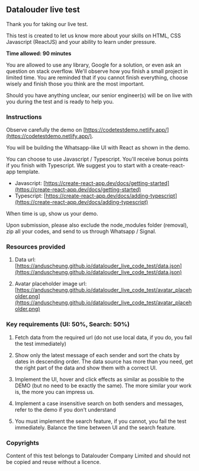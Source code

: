 ## Datalouder live test

Thank you for taking our live test.

This test is created to let us know more about your skills on HTML, CSS Javascript (ReactJS) and your ability to learn under pressure.

**Time allowed: 90 minutes**

You are allowed to use any library, Google for a solution, or even ask an question on stack overflow. We'll observe how you finish a small project in limited time. You are reminded that if you cannot finish everything, choose wisely and finish those you think are the most important.

Should you have anything unclear, our senior engineer(s) will be on live with you during the test and is ready to help you.

### Instructions

Observe carefully the demo on [https://codetestdemo.netlify.app/](https://codetestdemo.netlify.app/).

You will be building the Whatsapp-like UI with React as shown in the demo.

You can choose to use Javascript / Typescript. You'll receive bonus points if you finish with Typescript. We suggest you to start with a create-react-app template.

- Javascript: [https://create-react-app.dev/docs/getting-started](https://create-react-app.dev/docs/getting-started)
- Typescript: [https://create-react-app.dev/docs/adding-typescript](https://create-react-app.dev/docs/adding-typescript)

When time is up, show us your demo.

Upon submission, please also exclude the node_modules folder (removal), zip all your codes, and send to us through Whatsapp / Signal.

### Resources provided

1. Data url: [https://anduscheung.github.io/datalouder_live_code_test/data.json](https://anduscheung.github.io/datalouder_live_code_test/data.json)

2. Avatar placeholder image url: [https://anduscheung.github.io/datalouder_live_code_test/avatar_placeholder.png](https://anduscheung.github.io/datalouder_live_code_test/avatar_placeholder.png)

### Key requirements (UI: 50%, Search: 50%)

1. Fetch data from the required url (do not use local data, if you do, you fail the test immediately)

2. Show only the latest message of each sender and sort the chats by dates in descending order. The data source has more than you need, get the right part of the data and show them with a correct UI.

3. Implement the UI, hover and click effects as similar as possible to the DEMO (but no need to be exactly the same). The more similar your work is, the more you can impress us.

4. Implement a case insensitive search on both senders and messages, refer to the demo if you don't understand

5. You must implement the search feature, if you cannot, you fail the test immediately. Balance the time between UI and the search feature.

### Copyrights

Content of this test belongs to Datalouder Company Limited and should not be copied and reuse without a licence.
